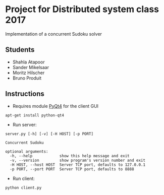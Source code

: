 # Project for Distributed system class 2017
Implementation of a concurrent Sudoku solver
## Students
- Shahla Atapoor
- Sander Mikelsaar
- Moritz Hilscher
- Bruno Produit

## Instructions
- Requires module [PyQt4](https://www.riverbankcomputing.com/software/pyqt/download) for the client GUI
```
apt-get install python-qt4
```
- Run server: 
```
server.py [-h] [-v] [-H HOST] [-p PORT]

Concurrent Sudoku

optional arguments:
  -h, --help            show this help message and exit
  -v, --version         show program's version number and exit
  -H HOST, --host HOST  Server TCP port, defaults to 127.0.0.1
  -p PORT, --port PORT  Server TCP port, defaults to 8888
```
 
- Run client: 
```
python client.py
```
